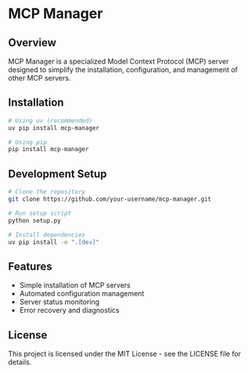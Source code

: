 # MCP Manager

## Overview
MCP Manager is a specialized Model Context Protocol (MCP) server designed to simplify the installation, configuration, and management of other MCP servers.

## Installation
```bash
# Using uv (recommended)
uv pip install mcp-manager

# Using pip
pip install mcp-manager
```

## Development Setup
```bash
# Clone the repository
git clone https://github.com/your-username/mcp-manager.git

# Run setup script
python setup.py

# Install dependencies
uv pip install -e ".[dev]"
```

## Features
- Simple installation of MCP servers
- Automated configuration management
- Server status monitoring
- Error recovery and diagnostics

## License
This project is licensed under the MIT License - see the LICENSE file for details.